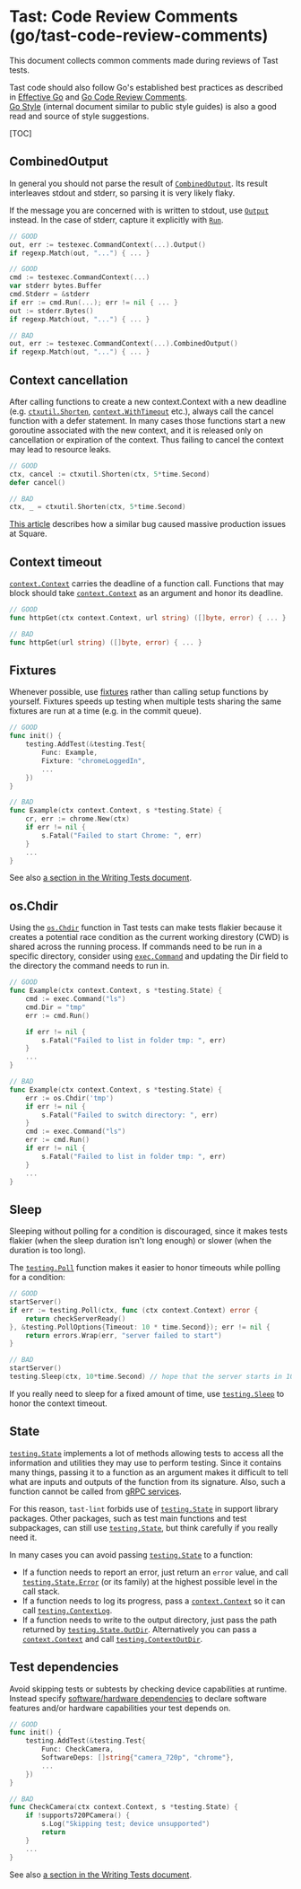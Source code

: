 # Tast: Code Review Comments (go/tast-code-review-comments)

This document collects common comments made during reviews of Tast tests.

Tast code should also follow Go's established best practices as described in
[Effective Go] and [Go Code Review Comments].  
[Go Style] (internal document similar to public style guides) is also a good
read and source of style suggestions.

[Effective Go]: https://golang.org/doc/effective_go.html
[Go Code Review Comments]: https://github.com/golang/go/wiki/CodeReviewComments
[Go Style]: http://go/go-style

[TOC]


## CombinedOutput

In general you should not parse the result of [`CombinedOutput`].
Its result interleaves stdout and stderr, so parsing it is very likely flaky.

If the message you are concerned with is written to stdout, use [`Output`] instead.
In the case of stderr, capture it explicitly with [`Run`].

```go
// GOOD
out, err := testexec.CommandContext(...).Output()
if regexp.Match(out, "...") { ... }
```

```go
// GOOD
cmd := testexec.CommandContext(...)
var stderr bytes.Buffer
cmd.Stderr = &stderr
if err := cmd.Run(...); err != nil { ... }
out := stderr.Bytes()
if regexp.Match(out, "...") { ... }
```

```go
// BAD
out, err := testexec.CommandContext(...).CombinedOutput()
if regexp.Match(out, "...") { ... }
```

[`CombinedOutput`]: https://godoc.org/chromium.googlesource.com/chromiumos/platform/tast-tests.git/src/chromiumos/tast/common/testexec#Cmd.CombinedOutput
[`Output`]: https://godoc.org/chromium.googlesource.com/chromiumos/platform/tast-tests.git/src/chromiumos/tast/common/testexec#Cmd.Output
[`Run`]: https://godoc.org/chromium.googlesource.com/chromiumos/platform/tast-tests.git/src/chromiumos/tast/common/testexec#Cmd.Run


## Context cancellation

After calling functions to create a new context.Context with a new deadline
(e.g. [`ctxutil.Shorten`], [`context.WithTimeout`] etc.), always call the cancel
function with a defer statement. In many cases those functions start a new
goroutine associated with the new context, and it is released only on
cancellation or expiration of the context. Thus failing to cancel the context
may lead to resource leaks.

```go
// GOOD
ctx, cancel := ctxutil.Shorten(ctx, 5*time.Second)
defer cancel()
```

```go
// BAD
ctx, _ = ctxutil.Shorten(ctx, 5*time.Second)
```

[This article](https://developer.squareup.com/blog/always-be-closing/)
describes how a similar bug caused massive production issues at Square.

[`ctxutil.Shorten`]: https://godoc.org/chromium.googlesource.com/chromiumos/platform/tast.git/src/chromiumos/tast/ctxutil#Shorten
[`context.WithTimeout`]: https://godoc.org/context#WithTimeout


## Context timeout

[`context.Context`] carries the deadline of a function call. Functions that may
block should take [`context.Context`] as an argument and honor its deadline.

```go
// GOOD
func httpGet(ctx context.Context, url string) ([]byte, error) { ... }
```

```go
// BAD
func httpGet(url string) ([]byte, error) { ... }
```

[`context.Context`]: https://godoc.org/context


## Fixtures

Whenever possible, use [fixtures] rather than calling setup functions by
yourself. Fixtures speeds up testing when multiple tests sharing the same
fixtures are run at a time (e.g. in the commit queue).

```go
// GOOD
func init() {
	testing.AddTest(&testing.Test{
		Func: Example,
		Fixture: "chromeLoggedIn",
		...
	})
}
```

```go
// BAD
func Example(ctx context.Context, s *testing.State) {
	cr, err := chrome.New(ctx)
	if err != nil {
		s.Fatal("Failed to start Chrome: ", err)
	}
	...
}
```

See also [a section in the Writing Tests document](writing_tests.md#Fixtures).

[fixtures]: writing_tests.md#Fixtures


## os.Chdir

Using the [`os.Chdir`] function in Tast tests can make tests flakier
because it creates a potential race condition as the current working
direstory (CWD) is shared across the running process. If commands need to
be run in a specific directory, consider using [`exec.Command`] and
updating the Dir field to the directory the command needs to run in.

```go
// GOOD
func Example(ctx context.Context, s *testing.State) {
	cmd := exec.Command("ls")
	cmd.Dir = "tmp"
    err := cmd.Run()

    if err != nil {
        s.Fatal("Failed to list in folder tmp: ", err)
    }
	...
}


```

```go
// BAD
func Example(ctx context.Context, s *testing.State) {
	err := os.Chdir('tmp')
	if err != nil {
		s.Fatal("Failed to switch directory: ", err)
	}
	cmd := exec.Command("ls")
    err := cmd.Run()
    if err != nil {
        s.Fatal("Failed to list in folder tmp: ", err)
    }
	...
}
```

[`os.Chdir`]: https://pkg.go.dev/os#Chdir
[`exec.Command`]: https://pkg.go.dev/os/exec#Command

## Sleep

Sleeping without polling for a condition is discouraged, since it makes tests
flakier (when the sleep duration isn't long enough) or slower (when the duration
is too long).

The [`testing.Poll`] function makes it easier to honor timeouts while polling
for a condition:

```go
// GOOD
startServer()
if err := testing.Poll(ctx, func (ctx context.Context) error {
	return checkServerReady()
}, &testing.PollOptions{Timeout: 10 * time.Second}); err != nil {
	return errors.Wrap(err, "server failed to start")
}
```

```go
// BAD
startServer()
testing.Sleep(ctx, 10*time.Second) // hope that the server starts in 10 seconds
```

If you really need to sleep for a fixed amount of time, use [`testing.Sleep`] to
honor the context timeout.

[`testing.Poll`]: https://godoc.org/chromium.googlesource.com/chromiumos/platform/tast.git/src/chromiumos/tast/testing#Poll
[`testing.PollBreak`]: https://godoc.org/chromium.googlesource.com/chromiumos/platform/tast.git/src/chromiumos/tast/testing#PollBreak
[`testing.Sleep`]: https://godoc.org/chromium.googlesource.com/chromiumos/platform/tast.git/src/chromiumos/tast/testing#Sleep


## State

[`testing.State`] implements a lot of methods allowing tests to access all the
information and utilities they may use to perform testing. Since it contains
many things, passing it to a function as an argument makes it difficult to
tell what are inputs and outputs of the function from its signature. Also,
such a function cannot be called from [gRPC services].

For this reason, `tast-lint` forbids use of [`testing.State`] in support
library packages. Other packages, such as test main functions and test
subpackages, can still use [`testing.State`], but think carefully if you really
need it.

In many cases you can avoid passing [`testing.State`] to a function:

*   If a function needs to report an error, just return an `error` value,
    and call [`testing.State.Error`] (or its family) at the highest possible
    level in the call stack.
*   If a function needs to log its progress, pass a [`context.Context`] so it
    can call [`testing.ContextLog`].
*   If a function needs to write to the output directory, just pass the path
    returned by [`testing.State.OutDir`]. Alternatively you can pass a
    [`context.Context`] and call [`testing.ContextOutDir`].

[gRPC services]: https://chromium.googlesource.com/chromiumos/platform/tast/+/HEAD/docs/writing_tests.md#Remote-procedure-calls-with-gRPC
[`testing.State`]: https://godoc.org/chromium.googlesource.com/chromiumos/platform/tast.git/src/chromiumos/tast/testing#State
[`testing.State.Error`]: https://godoc.org/chromium.googlesource.com/chromiumos/platform/tast.git/src/chromiumos/tast/testing#State.Error
[`context.Context`]: https://godoc.org/context
[`testing.ContextLog`]: https://godoc.org/chromium.googlesource.com/chromiumos/platform/tast.git/src/chromiumos/tast/testing#ContextLog
[`testing.State.OutDir`]: https://godoc.org/chromium.googlesource.com/chromiumos/platform/tast.git/src/chromiumos/tast/testing#State.OutDir
[`testing.ContextOutDir`]: https://godoc.org/chromium.googlesource.com/chromiumos/platform/tast.git/src/chromiumos/tast/testing#ContextOutDir
[the allowlist in tast-lint]: https://chromium.googlesource.com/chromiumos/platform/tast/+/refs/heads/main/src/chromiumos/tast/cmd/tast-lint/check/disallow_testingstate.go


## Test dependencies

Avoid skipping tests or subtests by checking device capabilities at runtime.
Instead specify [software/hardware dependencies] to declare software features
and/or hardware capabilities your test depends on.

```go
// GOOD
func init() {
	testing.AddTest(&testing.Test{
		Func: CheckCamera,
		SoftwareDeps: []string{"camera_720p", "chrome"},
		...
	})
}
```

```go
// BAD
func CheckCamera(ctx context.Context, s *testing.State) {
	if !supports720PCamera() {
		s.Log("Skipping test; device unsupported")
		return
	}
	...
}
```

See also [a section in the Writing Tests document](writing_tests.md#device-dependencies).

[software/hardware dependencies]: test_dependencies.md
